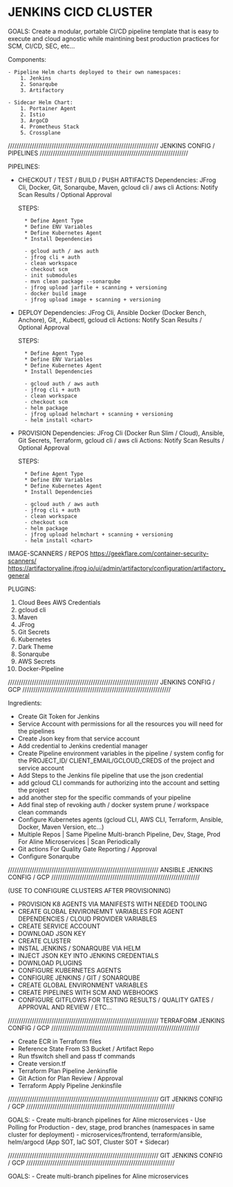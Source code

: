 # JENKINS CICD CLUSTER

GOALS: Create a modular, portable CI/CD pipeline template that is easy to execute and cloud agnostic while maintining best production practices for SCM, CI/CD, SEC, etc...

Components:

    - Pipeline Helm charts deployed to their own namespaces:
        1. Jenkins
        2. Sonarqube
        3. Artifactory
        
    - Sidecar Helm Chart:
        1. Portainer Agent
        2. Istio
        3. ArgoCD
        4. Prometheus Stack
        5. Crossplane


/////////////////////////////////////////////////////////////////////
JENKINS CONFIG / PIPELINES
////////////////////////////////////////////////////////////////////

PIPELINES:

- CHECKOUT / TEST / BUILD / PUSH ARTIFACTS 
    Dependencies: JFrog Cli, Docker, Git, Sonarqube, Maven<version>, gcloud cli / aws cli
    Actions: Notify Scan Results / Optional Approval

    STEPS: 

        * Define Agent Type
        * Define ENV Variables
        * Define Kubernetes Agent
        * Install Dependencies
        
        - gcloud auth / aws auth
        - jfrog cli + auth
        - clean workspace
        - checkout scm
        - init submodules
        - mvn clean package --sonarqube
        - jfrog upload jarfile + scanning + versioning
        - docker build image
        - jfrog upload image + scanning + versioning

- DEPLOY 
    Dependencies: JFrog Cli, Ansible Docker (Docker Bench, Anchore), Git, , Kubectl, gcloud cli 
    Actions: Notify Scan Results / Optional Approval

    STEPS: 

        * Define Agent Type
        * Define ENV Variables
        * Define Kubernetes Agent
        * Install Dependencies
        
        - gcloud auth / aws auth
        - jfrog cli + auth
        - clean workspace
        - checkout scm
        - helm package
        - jfrog upload helmchart + scanning + versioning
        - helm install <chart>

- PROVISION
    Dependencies: JFrog Cli (Docker Run Slim / Cloud), Ansible, Git Secrets, Terraform, gcloud cli / aws cli
    Actions: Notify Scan Results / Optional Approval

    STEPS: 

        * Define Agent Type
        * Define ENV Variables
        * Define Kubernetes Agent
        * Install Dependencies
        
        - gcloud auth / aws auth
        - jfrog cli + auth
        - clean workspace
        - checkout scm
        - helm package
        - jfrog upload helmchart + scanning + versioning
        - helm install <chart>


IMAGE-SCANNERS / REPOS
https://geekflare.com/container-security-scanners/
https://artifactoryaline.jfrog.io/ui/admin/artifactory/configuration/artifactory_general

PLUGINS:
1. Cloud Bees AWS Credentials
2. gcloud cli
3. Maven
4. JFrog
5. Git Secrets
6. Kubernetes
7. Dark Theme
8. Sonarqube
9. AWS Secrets
10. Docker-Pipeline


/////////////////////////////////////////////////////////////////////
JENKINS CONFIG / GCP
////////////////////////////////////////////////////////////////////

Ingredients:

- Create Git Token for Jenkins
- Service Account with permissions for all the resources you will need for the pipelines 
- Create Json key from that service account 
- Add credential to Jenkins credential manager 
- Create Pipeline environment variables in the pipeline / system config for the PROJECT_ID/ CLIENT_EMAIL/GCLOUD_CREDS of the project and service account 
- Add Steps to the Jenkins file pipeline that use the json credential
- add gcloud CLI commands for authorizing into the account and setting the project 
- add another step for the specific commands of your pipeline 
- Add final step of revoking auth / docker system prune / workspace clean commands
- Configure Kubernetes agents (gcloud CLI, AWS CLI, Terraform, Ansible, Docker, Maven Version, etc...)
- Multiple Repos | Same Pipeline Multi-branch Pipeline, Dev, Stage, Prod For Aline Microservices | Scan Periodically
- Git actions For Quality Gate Reporting / Approval
- Configure Sonarqube 

/////////////////////////////////////////////////////////////////////
ANSIBLE JENKINS CONFIG / GCP
////////////////////////////////////////////////////////////////////

(USE TO CONFIGURE CLUSTERS AFTER PROVISIONING)

- PROVISION K8 AGENTS VIA MANIFESTS WITH NEEDED TOOLING
- CREATE GLOBAL ENVIRONEMNT VARIABLES FOR AGENT DEPENDENCIES / CLOUD PROVIDER VARIABLES 
- CREATE SERVICE ACCOUNT
- DOWNLOAD JSON KEY
- CREATE CLUSTER
- INSTAL JENKINS / SONARQUBE VIA HELM
- INJECT JSON KEY INTO JENKINS CREDENTIALS
- DOWNLOAD PLUGINS
- CONFIGURE KUBERNETES AGENTS
- CONFIGURE JENKINS / GIT / SONARQUBE
- CREATE GLOBAL ENVIRONMENT VARIABLES
- CREATE PIPELINES WITH SCM AND WEBHOOKS 
- CONFIGURE GITFLOWS FOR TESTING RESULTS / QUALITY GATES / APPROVAL AND REVIEW / ETC...

/////////////////////////////////////////////////////////////////////
TERRAFORM JENKINS CONFIG / GCP
////////////////////////////////////////////////////////////////////

- Create ECR in Terraform files 
- Reference State From S3 Bucket / Artifact Repo
- Run tfswitch shell and pass tf commands 
- Create version.tf
- Terraform Plan Pipeline Jenkinsfile
- Git Action for Plan Review / Approval
- Terraform Apply Pipeline Jenkinsfile

/////////////////////////////////////////////////////////////////////
GIT JENKINS CONFIG / GCP
////////////////////////////////////////////////////////////////////

GOALS: 
    - Create multi-branch pipelines for Aline microservices
    - Use Polling for Production
    - dev, stage, prod branches (namespaces in same cluster for deployment)
    - microservices/frontend, terraform/ansible, helm/argocd (App SOT, IaC SOT, Cluster SOT + Sidecar)


/////////////////////////////////////////////////////////////////////
GIT JENKINS CONFIG / GCP
////////////////////////////////////////////////////////////////////

GOALS: 
    - Create multi-branch pipelines for Aline microservices
